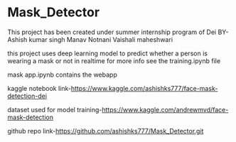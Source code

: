 # Mask_Detector

This project has been created under summer internship program of  Dei 
BY-Ashish kumar singh
   Manav Notnani 
   Vaishali maheshwari
 
this project uses deep learning model to predict whether a person is wearing a mask or not in realtime
for more info see the training.ipynb file

mask app.ipynb contains the webapp 




kaggle notebook link-https://www.kaggle.com/ashishks777/face-mask-detection-dei

dataset used for model training-https://www.kaggle.com/andrewmvd/face-mask-detection

github repo link-https://github.com/ashishks777/Mask_Detector.git
